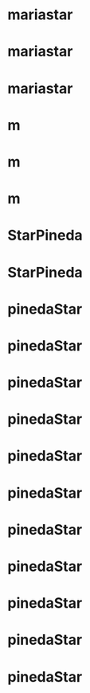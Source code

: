# mariastar
# mariastar
# mariastar
# m
# m
# m
# StarPineda
# StarPineda
# pinedaStar
# pinedaStar
# pinedaStar
# pinedaStar
# pinedaStar
# pinedaStar
# pinedaStar
# pinedaStar
# pinedaStar
# pinedaStar
# pinedaStar
